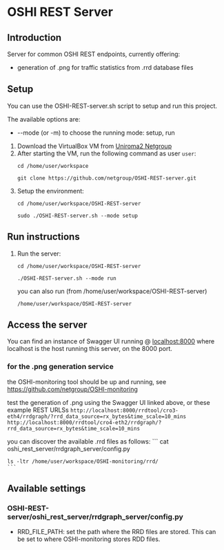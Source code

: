 # OSHI REST Server

## Introduction

Server for common OSHI REST endpoints, currently offering:
- generation of .png for traffic statistics from .rrd database files

## Setup
You can use the OSHI-REST-server.sh script to setup and run this project.

The available options are:
- --mode (or -m) to choose the running mode: setup, run

1. Download the VirtualBox VM from [Uniroma2 Netgroup](http://netgroup.uniroma2.it/twiki/bin/view/Oshi/WebHome#AnchorSoftDown)
2. After starting the VM, run the following command as user `user`:
    ```
    cd /home/user/workspace
    
    git clone https://github.com/netgroup/OSHI-REST-server.git
    ```
3. Setup the environment:
    ```
    cd /home/user/workspace/OSHI-REST-server
    
    sudo ./OSHI-REST-server.sh --mode setup
    ```
    
## Run instructions

1. Run the server:
    ```
    cd /home/user/workspace/OSHI-REST-server
    
    ./OSHI-REST-server.sh --mode run
    ```
    you can also run (from /home/user/workspace/OSHI-REST-server)
    ```
    /home/user/workspace/OSHI-REST-server
    ```

## Access the server
You can find an instance of Swagger UI running @ [localhost:8000](http://localhost:8000/docs/) where localhost is the host running this server, on the 8000 port.

### for the .png generation service

the OSHI-monitoring tool should be up and running, see https://github.com/netgroup/OSHI-monitoring

test the generation of .png using the Swagger UI linked above, or these example REST URLSs
    ```
    http://localhost:8000/rrdtool/cro3-eth4/rrdgraph/?rrd_data_source=rx_bytes&time_scale=10_mins
    ```
    ```
    http://localhost:8000/rrdtool/cro4-eth2/rrdgraph/?rrd_data_source=rx_bytes&time_scale=10_mins
    ```

you can discover the available .rrd files as follows:
    ```
    cat oshi_rest_server/rrdgraph_server/config.py
    
    ls -ltr /home/user/workspace/OSHI-monitoring/rrd/
    ```

## Available settings
### OSHI-REST-server/oshi_rest_server/rrdgraph_server/config.py
- RRD_FILE_PATH: set the path where the RRD files are stored. This can be set to where OSHI-monitoring stores RDD files.
